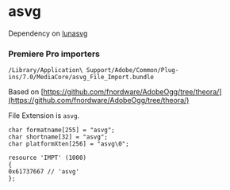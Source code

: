 # asvg

Dependency on [lunasvg](https://github.com/sammycage/lunasvg)

### Premiere Pro importers

`/Library/Application\ Support/Adobe/Common/Plug-ins/7.0/MediaCore/asvg_File_Import.bundle`

Based on  [https://github.com/fnordware/AdobeOgg/tree/theora/](https://github.com/fnordware/AdobeOgg/tree/theora/)

File Extension is `asvg`.

```
char formatname[255] = "asvg";
char shortname[32] = "asvg";
char platformXten[256] = "asvg\0";
```

```
resource 'IMPT' (1000)
{
0x61737667 // 'asvg'
};
```